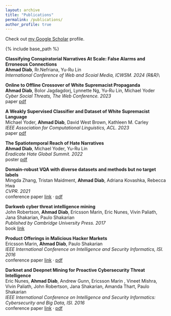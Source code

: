 ```yaml
---
layout: archive
title: "Publications"
permalink: /publications/
author_profile: true
---
```


Check out [my Google Scholar](https://scholar.google.com/citations?user=Ig6OwEsAAAAJ&hl=en&oi=ao) profile.


{% include base_path %}

**Classifying Conspiratorial Narratives At Scale: False Alarms and Erroneous Connections**\
**Ahmad Diab**, Rr.Nefriana, Yu-Ru Lin\
*International Conference of Web and Scoial Media, ICWSM. 2024 (R&R)*\

**Online to Offline Crossover of White Supremacist Propaganda**\
**Ahmad Diab**, Bolor Jagdagdorj, Lynnette Ng, Yu-Ru Lin, Michael Yoder\
*Cyber Social Threats, The Web Conference. 2023*\
<span>paper</span> [pdf](files/CySoc23.pdf)

**A Weakly Supervised Classifier and Dataset of White Supremacist Language**\
Michael Yoder, **Ahmad Diab**, David West Brown, Kathleen M. Carley \
*IEEE Association for Computational Linguistics, ACL. 2023*\
<span>paper</span> [pdf](files/ACL_White_supremacist.pdf)

**The Spatiotemporal Reach of Hate Narratives**\
**Ahmad Diab**, Michael Yoder, Yu-Ru Lin\
*Eradicate Hate Global Summit. 2022*\
<span>poster</span> [pdf](files/EHGS_poster.pdf)

**Domain-robust VQA with diverse datasets and methods but no target labels**\
Mingda Zhang, Tristan Maidment, **Ahmad Diab**, Adriana Kovashka, Rebecca Hwa\
*CVPR. 2021*\
<span>conference paper</span> [link](https://arxiv.org/abs/2103.15974v1) &middot; [pdf](files/VQA.pdf)

**Darkweb cyber threat intelligence mining**\
John Robertson, **Ahmad Diab**, Ericsson Marin, Eric Nunes, Vivin Paliath, Jana Shakarian, Paulo Shakarian\
*Published by Cambridge University Press. 2017*\
<span>book</span> [link](https://www.amazon.com/Darkweb-Cyber-Threat-Intelligence-Mining/dp/1107185777/ref=sr_1_1?crid=2TU4EKFID7UKX&keywords=John+Robertson%2C+Ahmad+Diab%2C+Ericsson+Marin%2C+Eric+Nunes%2C+Vivin+Paliath%2C+Jana+Shakarian%2C+Paulo+Shakarian&qid=1671844335&sprefix=john+robertson%2C+ahmad+diab%2C+ericsson+marin%2C+eric+nunes%2C+vivin+paliath%2C+jana+shakarian%2C+paulo+shakarian%2Caps%2C126&sr=8-1&ufe=app_do%3Aamzn1.fos.006c50ae-5d4c-4777-9bc0-4513d670b6bc)

**Product Offerings in Malicious Hacker Markets**\
Ericsson Marin, **Ahmad Diab**, Paulo Shakarian\
*IEEE International Conference on Intelligence and Security Informatics, ISI. 2016*\
<span>conference paper</span> [link](https://arxiv.org/pdf/1607.07903.pdf) &middot; [pdf](files/product_offering.pdf)

**Darknet and Deepnet Mining for Proactive Cybersecurity Threat Intelligence**\
Eric Nunes, **Ahmad Diab**, Andrew Gunn, Ericsson Marin , Vineet Mishra, Vivin Paliath, John Robertson, Jana Shakarian, Amanda Thart, Paulo Shakarian\
*IEEE International Conference on Intelligence and Security Informatics: Cybersecurity and Big Data, ISI. 2016*\
<span>conference paper</span> [link](https://arxiv.org/abs/1607.08583) &middot; [pdf](files/darknet_mining.pdf)
